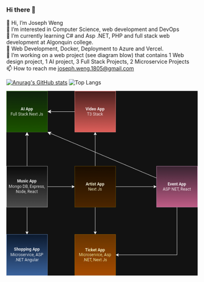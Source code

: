 ### Hi there 👋

👋 Hi, I’m Joseph Weng <br>
👀 I’m interested in Computer Science, web development and DevOps <br>
🌱 I’m currently learning C# and Asp .NET, PHP and full stack web development at Algonquin college. <br>
💞️ Web Development, Docker, Deployment to Azure and Vercel. <br>
🏡 I’m working on a web project (see diagram blow) that contains 1 Web design project, 1 AI project, 3 Full Stack Projects, 2 Microservice Projects <br>
📫 How to reach me joseph.weng.1805@gmail.com <br>

[![Anurag's GitHub stats](https://github-readme-stats.vercel.app/api?username=josephW1805)](https://github.com/anuraghazra/github-readme-stats)
![Top Langs](https://github-readme-stats.vercel.app/api/top-langs/?username=josephW1805&langs_count=8)

![Screenshot](Project.drawio.png)
